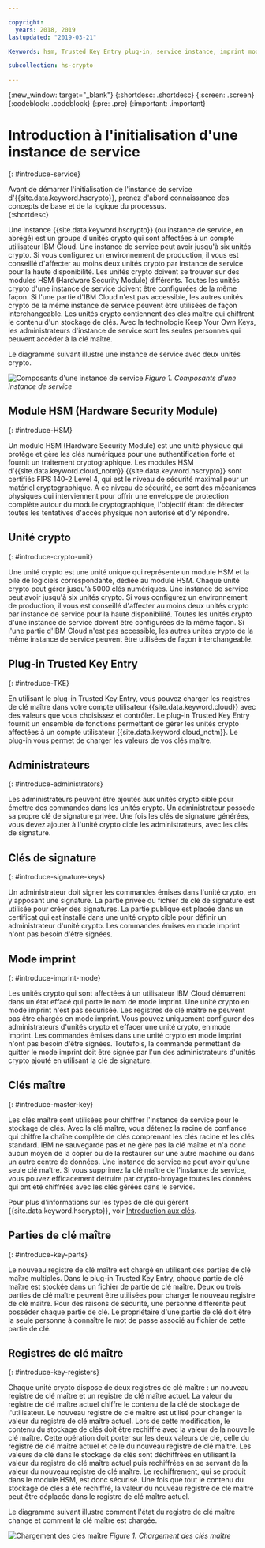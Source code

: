 ```yaml
---

copyright:
  years: 2018, 2019
lastupdated: "2019-03-21"

Keywords: hsm, Trusted Key Entry plug-in, service instance, imprint mode

subcollection: hs-crypto

---
```


{:new_window: target="_blank"}
{:shortdesc: .shortdesc}
{:screen: .screen}
{:codeblock: .codeblock}
{:pre: .pre}
{:important: .important}

# Introduction à l'initialisation d'une instance de service
{: #introduce-service}

Avant de démarrer l'initialisation de l'instance de service d'{{site.data.keyword.hscrypto}}, prenez d'abord connaissance des concepts de base et de la logique du processus.  
{:shortdesc}

Une instance {{site.data.keyword.hscrypto}} (ou instance de service, en abrégé) est un groupe d'unités crypto qui sont affectées à un compte utilisateur IBM Cloud. Une instance de service peut avoir jusqu'à six unités crypto. Si vous configurez un environnement de production, il vous est conseillé d'affecter au moins deux unités crypto par instance de service pour la haute disponibilité. Les unités crypto doivent se trouver sur des modules HSM (Hardware Security Module) différents. Toutes les unités crypto d'une instance de service doivent être configurées de la même façon. Si l'une partie d'IBM Cloud n'est pas accessible, les autres unités crypto de la même instance de service peuvent être utilisées de façon interchangeable. Les unités crypto contiennent des clés maître qui chiffrent le contenu d'un stockage de clés. Avec la technologie Keep Your Own Keys, les administrateurs d'instance de service sont les seules personnes qui peuvent accéder à la clé maître.

Le diagramme suivant illustre une instance de service avec deux unités crypto.

![Composants d'une instance de service](image/service_instance.png "Composants d'une instance de service")
*Figure 1. Composants d'une instance de service*

## Module HSM (Hardware Security Module)
{: #introduce-HSM}

Un module HSM (Hardware Security Module) est une unité physique qui protège et gère les clés numériques pour une authentification forte et fournit un traitement cryptographique. Les modules HSM d'{{site.data.keyword.cloud_notm}} {{site.data.keyword.hscrypto}} sont certifiés FIPS 140-2 Level 4, qui est le niveau de sécurité maximal pour un matériel cryptographique. A ce niveau de sécurité, ce sont des mécanismes physiques qui interviennent pour offrir une enveloppe de protection complète autour du module cryptographique, l'objectif étant de détecter toutes les tentatives d'accès physique non autorisé et d'y répondre.

## Unité crypto
{: #introduce-crypto-unit}

Une unité crypto est une unité unique qui représente un module HSM et la pile de logiciels correspondante, dédiée au module HSM. Chaque unité crypto peut gérer jusqu'à 5000 clés numériques. Une instance de service peut avoir jusqu'à six unités crypto. Si vous configurez un environnement de production, il vous est conseillé d'affecter au moins deux unités crypto par instance de service pour la haute disponibilité. Toutes les unités crypto d'une instance de service doivent être configurées de la même façon. Si l'une partie d'IBM Cloud n'est pas accessible, les autres unités crypto de la même instance de service peuvent être utilisées de façon interchangeable. 

## Plug-in Trusted Key Entry
{: #introduce-TKE}

En utilisant le plug-in Trusted Key Entry, vous pouvez charger les registres de clé maître dans votre compte utilisateur {{site.data.keyword.cloud}} avec des valeurs que vous choisissez et contrôler. Le plug-in Trusted Key Entry fournit un ensemble de fonctions permettant de gérer les unités crypto affectées à un compte utilisateur {{site.data.keyword.cloud_notm}}. Le plug-in vous permet de charger les valeurs de vos clés maître.

## Administrateurs
{: #introduce-administrators}

Les administrateurs peuvent être ajoutés aux unités crypto cible pour émettre des commandes dans les unités crypto. Un administrateur possède sa propre clé de signature privée. Une fois les clés de signature générées, vous devez ajouter à l'unité crypto cible les administrateurs, avec les clés de signature.

## Clés de signature
{: #introduce-signature-keys}

Un administrateur doit signer les commandes émises dans l'unité crypto, en y apposant une signature. La partie privée du fichier de clé de signature est utilisée pour créer des signatures. La partie publique est placée dans un certificat qui est installé dans une unité crypto cible pour définir un administrateur d'unité crypto. Les commandes émises en mode imprint n'ont pas besoin d'être signées.

## Mode imprint
{: #introduce-imprint-mode}

Les unités crypto qui sont affectées à un utilisateur IBM Cloud démarrent dans un état effacé qui porte le nom de mode imprint. Une unité crypto en mode imprint n'est pas sécurisée. Les registres de clé maître ne peuvent pas être chargés en mode imprint. Vous pouvez uniquement configurer des administrateurs d'unités crypto et effacer une unité crypto, en mode imprint. Les commandes émises dans une unité crypto en mode imprint n'ont pas besoin d'être signées. Toutefois, la commande permettant de quitter le mode imprint doit être signée par l'un des administrateurs d'unités crypto ajouté en utilisant la clé de signature. 

## Clés maître
{: #introduce-master-key}

Les clés maître sont utilisées pour chiffrer l'instance de service pour le stockage de clés. Avec la clé maître, vous détenez la racine de confiance qui chiffre la chaîne complète de clés comprenant les clés racine et les clés standard. IBM ne sauvegarde pas et ne gère pas la clé maître et n'a donc aucun moyen de la copier ou de la restaurer sur une autre machine ou dans un autre centre de données. Une instance de service ne peut avoir qu'une seule clé maître. Si vous supprimez la clé maître de l'instance de service, vous pouvez efficacement détruire par crypto-broyage toutes les données qui ont été chiffrées avec les clés gérées dans le service.

Pour plus d'informations sur les types de clé qui gèrent {{site.data.keyword.hscrypto}}, voir [Introduction aux clés](/docs/services/hs-crypto/keys_intro.html#introduce-keys).

## Parties de clé maître
{: #introduce-key-parts}

Le nouveau registre de clé maître est chargé en utilisant des parties de clé maître multiples. Dans le plug-in Trusted Key Entry, chaque partie de clé maître est stockée dans un fichier de partie de clé maître. Deux ou trois parties de clé maître peuvent être utilisées pour charger le nouveau registre de clé maître. Pour des raisons de sécurité, une personne différente peut posséder chaque partie de clé. Le propriétaire d'une partie de clé doit être la seule personne à connaître le mot de passe associé au fichier de cette partie de clé.

## Registres de clé maître
{: #introduce-key-registers}

Chaque unité crypto dispose de deux registres de clé maître : un nouveau registre de clé maître et un registre de clé maître actuel. La valeur du registre de clé maître actuel chiffre le contenu de la clé de stockage de l'utilisateur. Le nouveau registre de clé maître est utilisé pour changer la valeur du registre de clé maître actuel. Lors de cette modification, le contenu du stockage de clés doit être rechiffré avec la valeur de la nouvelle clé maître. Cette opération doit porter sur les deux valeurs de clé, celle du registre de clé maître actuel et celle du nouveau registre de clé maître. Les valeurs de clé dans le stockage de clés sont déchiffrées en utilisant la valeur du registre de clé maître actuel puis rechiffrées en se servant de la valeur du nouveau registre de clé maître. Le rechiffrement, qui se produit dans le module HSM, est donc sécurisé. Une fois que tout le contenu du stockage de clés a été rechiffré, la valeur du nouveau registre de clé maître peut être déplacée dans le registre de clé maître actuel.

Le diagramme suivant illustre comment l'état du registre de clé maître change et comment la clé maître est chargée.

![Chargement des clés maître](image/master_key_register.png "Comment charger une clé maître ?")
*Figure 1. Chargement des clés maître*  
